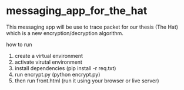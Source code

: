# messaging_app_for_the_hat
This messaging app will be use to trace packet for our thesis (The Hat) which is a new encryption/decryption algorithm. 

how to run

1. create a virtual environment
2. activate virutal environment
3. install dependencies (pip install -r req.txt)
4. run encrypt.py (python encrypt.py)
5. then run front.html (run it using your browser or live server)
